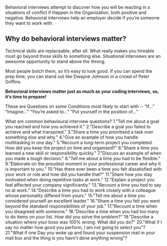 <p>Behavioral interviews attempt to discover how you will be reacting in a situations of conflict if Happen in the Organization, both positive and negative. Behavioral interviews help an employer decide if you’re someone they want to work with.</p>

<h2>Why do behavioral interviews matter?</h2>
Technical skills are replaceable, after all. What really makes you hireable must go beyond those skills to something else.
Situational interviews are an awesome opportunity to stand above the throng.

Most people botch them, so it’s easy to look good.
If you can spend the prep time, you can stand out like Dwayne Johnson in a crowd of Peter Griffins.

<strong>Behavioral interviews matter just as much as your coding interviews, so, it’s time to prepare!</strong>


 These are Questions on some Conditions most likely to start with :-
                             “If…”
                             “Imagine…”
                             “You’re asked to…”
                             “Put yourself in the position of…”
                           
What are common behavioural interview questions?
1."Tell me about a goal you reached and how you achieved it."
2."Describe a goal you failed to achieve and what transpired."
3."Share a time you prioritised a task over something else and why."
4."Give an example of how you handle multitasking in one day."
5."Recount a long-term project you completed. How did you keep the project on time and organised?"
6."Share a time you learned a new skill or responsibility quickly."
7."Discuss an example of when you made a tough decision."
8."Tell me about a time you had to be flexible."
9."Elaborate on the proudest moment in your professional career and why it is important to you."
10."Has there ever been a time you felt dissatisfied with your work or role and how did you handle that?"
11."Share how you stay motivated when doing repetitive tasks at work."
12."Explain a project you feel affected your company significantly."
13."Recount a time you had to say no at work."
14."Describe a time you had to work closely with a colleague whose personality differed from yours."
15."Tell me about a time you considered yourself an excellent leader."
16."Share a time you felt you went beyond the standard responsibilities of your job."
17."Recount a time when you disagreed with someone."
18."Describe a time when you had too many to do items on your list. How did you solve the problem?"
19."Describe a situation where your boss was 100% wrong. What did you do?"
20."What if I say no matter how good you perform, I am not going to select you"?
21."What if one Day you woke up and found your suspension mail in your mail box and the thing is you havn't done anything wrong"?
